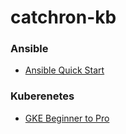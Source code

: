 # catchron-kb

### Ansible
* [Ansible Quick Start ](https://github.com/Catchron/catchron-kb/blob/main/Ansible%20Quick%20Start/Ansible%20Quick%20Start.md)

### Kuberenetes
* [GKE Beginner to Pro](https://github.com/Catchron/catchron-kb/blob/main/GKE%20Beginner%20to%20Pro/GKE-Beginner-to-Pro.md)
